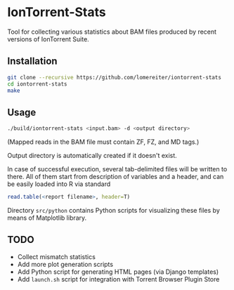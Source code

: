 IonTorrent-Stats
================

Tool for collecting various statistics about BAM files produced by
recent versions of IonTorrent Suite.

## Installation
```sh
git clone --recursive https://github.com/lomereiter/iontorrent-stats
cd iontorrent-stats
make
```

## Usage
```sh
./build/iontorrent-stats <input.bam> -d <output directory>
```
(Mapped reads in the BAM file must contain ZF, FZ, and MD tags.)

Output directory is automatically created if it doesn't exist.

In case of successful execution, several tab-delimited files will be
written to there. All of them start from description of variables and
a header, and can be easily loaded into R via standard
```R
read.table(<report filename>, header=T)
```

Directory `src/python` contains Python scripts for visualizing these
files by means of Matplotlib library. 

## TODO
* Collect mismatch statistics
* Add more plot generation scripts
* Add Python script for generating HTML pages (via Django templates)
* Add `launch.sh` script for integration with Torrent Browser Plugin Store

